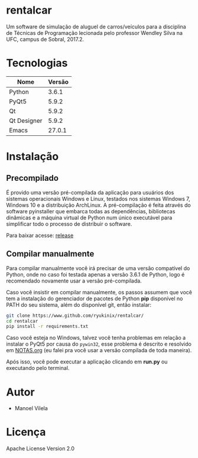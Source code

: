 # rentalcar
Um software de simulação de aluguel de carros/veículos para a disciplina de Técnicas de Programação
lecionada pelo professor Wendley Silva na UFC, campus de Sobral, 2017.2.

# Tecnologias

|Nome        |Versão   |
|------------|---------|
|Python      | 3.6.1   |
|PyQt5       | 5.9.2   |
|Qt          | 5.9.2   |
|Qt Designer | 5.9.2   |
|Emacs       | 27.0.1  |


# Instalação

## Precompilado

É provido uma versão pré-compilada da aplicação para usuários dos
sistemas operacionais Windows e Linux, testados nos sistemas Windows
7, Windows 10 e a distribuição ArchLinux.  A pré-compilação é feita
através do software pyinstaller que embarca todas as dependências,
bibliotecas dinâmicas e a máquina virtual de Python num único
executável para simplificar todo o processo de distribuir o software.

Para baixar acesse: [release](https://github.com/ryukinix/rentalcar/releases/tag/v1.0)

## Compilar manualmente


Para compilar manualmente você irá precisar de uma versão compatível
do Python, onde no caso foi testada apenas a versão 3.6.1 de Python,
logo é recomendado novamente usar a versão pré-compilada.

Caso você insistir em compilar manualmente, os passos assumem que você
tem a instalação do gerenciador de pacotes de Python **pip**
disponível no PATH do seu sistema, além do disponível git, então instalar:

``` bash
git clone https://www.github.com/ryukinix/rentalcar/
cd rentalcar
pip install -r requirements.txt
```

Caso você esteja no Windows, talvez você tenha problemas em relação a instalar
o PyQt5 por causa do `pywin32`, esse problema é descrito e resolvido em
[NOTAS.org](./NOTAS.org) (eu falei pra você usar a versão compilada de toda maneira).

Após isso, você pode executar a aplicação clicando em **run.py** ou executando pelo
terminal.


# Autor

* Manoel Vilela

# Licença
Apache License Version 2.0
